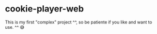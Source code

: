 # cookie-player-web

This is my first "complex" project ^^, so be patiente if you like and want to use. ^^ 😅
